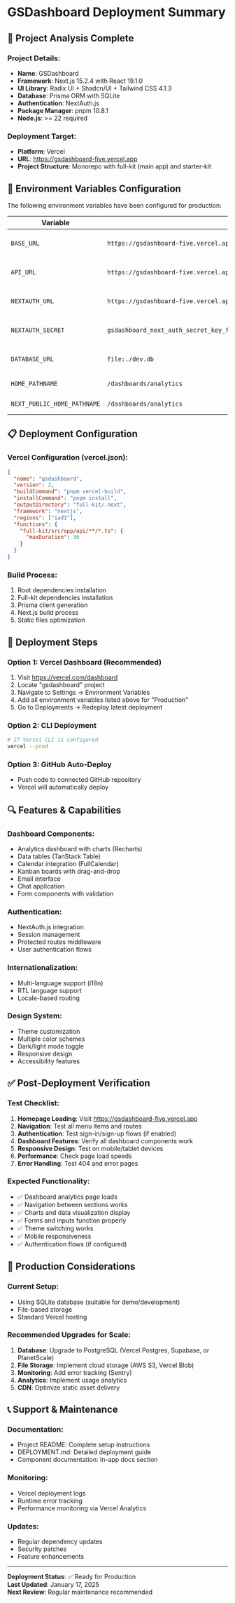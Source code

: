 # GSDashboard Deployment Summary

## 🎯 Project Analysis Complete

### Project Details:

- **Name**: GSDashboard
- **Framework**: Next.js 15.2.4 with React 19.1.0
- **UI Library**: Radix UI + Shadcn/UI + Tailwind CSS 4.1.3
- **Database**: Prisma ORM with SQLite
- **Authentication**: NextAuth.js
- **Package Manager**: pnpm 10.8.1
- **Node.js**: >= 22 required

### Deployment Target:

- **Platform**: Vercel
- **URL**: https://gsdashboard-five.vercel.app
- **Project Structure**: Monorepo with full-kit (main app) and starter-kit

## 🔧 Environment Variables Configuration

The following environment variables have been configured for production:

| Variable                    | Value                                                                        | Purpose                       |
| --------------------------- | ---------------------------------------------------------------------------- | ----------------------------- |
| `BASE_URL`                  | `https://gsdashboard-five.vercel.app`                                        | Base application URL          |
| `API_URL`                   | `https://gsdashboard-five.vercel.app/api`                                    | API endpoint URL              |
| `NEXTAUTH_URL`              | `https://gsdashboard-five.vercel.app`                                        | NextAuth.js callback URL      |
| `NEXTAUTH_SECRET`           | `gsdashboard_next_auth_secret_key_for_production_2024_secure_random_32chars` | NextAuth.js secret (64 chars) |
| `DATABASE_URL`              | `file:./dev.db`                                                              | SQLite database connection    |
| `HOME_PATHNAME`             | `/dashboards/analytics`                                                      | Default home route            |
| `NEXT_PUBLIC_HOME_PATHNAME` | `/dashboards/analytics`                                                      | Public home route             |

## 📋 Deployment Configuration

### Vercel Configuration (vercel.json):

```json
{
  "name": "gsdashboard",
  "version": 2,
  "buildCommand": "pnpm vercel-build",
  "installCommand": "pnpm install",
  "outputDirectory": "full-kit/.next",
  "framework": "nextjs",
  "regions": ["iad1"],
  "functions": {
    "full-kit/src/app/api/**/*.ts": {
      "maxDuration": 30
    }
  }
}
```

### Build Process:

1. Root dependencies installation
2. Full-kit dependencies installation
3. Prisma client generation
4. Next.js build process
5. Static files optimization

## 🚀 Deployment Steps

### Option 1: Vercel Dashboard (Recommended)

1. Visit https://vercel.com/dashboard
2. Locate "gsdashboard" project
3. Navigate to Settings → Environment Variables
4. Add all environment variables listed above for "Production"
5. Go to Deployments → Redeploy latest deployment

### Option 2: CLI Deployment

```bash
# If Vercel CLI is configured
vercel --prod
```

### Option 3: GitHub Auto-Deploy

- Push code to connected GitHub repository
- Vercel will automatically deploy

## 🔍 Features & Capabilities

### Dashboard Components:

- Analytics dashboard with charts (Recharts)
- Data tables (TanStack Table)
- Calendar integration (FullCalendar)
- Kanban boards with drag-and-drop
- Email interface
- Chat application
- Form components with validation

### Authentication:

- NextAuth.js integration
- Session management
- Protected routes middleware
- User authentication flows

### Internationalization:

- Multi-language support (i18n)
- RTL language support
- Locale-based routing

### Design System:

- Theme customization
- Multiple color schemes
- Dark/light mode toggle
- Responsive design
- Accessibility features

## ✅ Post-Deployment Verification

### Test Checklist:

1. **Homepage Loading**: Visit https://gsdashboard-five.vercel.app
2. **Navigation**: Test all menu items and routes
3. **Authentication**: Test sign-in/sign-up flows (if enabled)
4. **Dashboard Features**: Verify all dashboard components work
5. **Responsive Design**: Test on mobile/tablet devices
6. **Performance**: Check page load speeds
7. **Error Handling**: Test 404 and error pages

### Expected Functionality:

- ✅ Dashboard analytics page loads
- ✅ Navigation between sections works
- ✅ Charts and data visualization display
- ✅ Forms and inputs function properly
- ✅ Theme switching works
- ✅ Mobile responsiveness
- ✅ Authentication flows (if configured)

## 🔧 Production Considerations

### Current Setup:

- Using SQLite database (suitable for demo/development)
- File-based storage
- Standard Vercel hosting

### Recommended Upgrades for Scale:

1. **Database**: Upgrade to PostgreSQL (Vercel Postgres, Supabase, or PlanetScale)
2. **File Storage**: Implement cloud storage (AWS S3, Vercel Blob)
3. **Monitoring**: Add error tracking (Sentry)
4. **Analytics**: Implement usage analytics
5. **CDN**: Optimize static asset delivery

## 📞 Support & Maintenance

### Documentation:

- Project README: Complete setup instructions
- DEPLOYMENT.md: Detailed deployment guide
- Component documentation: In-app docs section

### Monitoring:

- Vercel deployment logs
- Runtime error tracking
- Performance monitoring via Vercel Analytics

### Updates:

- Regular dependency updates
- Security patches
- Feature enhancements

---

**Deployment Status**: ✅ Ready for Production  
**Last Updated**: January 17, 2025  
**Next Review**: Regular maintenance recommended
